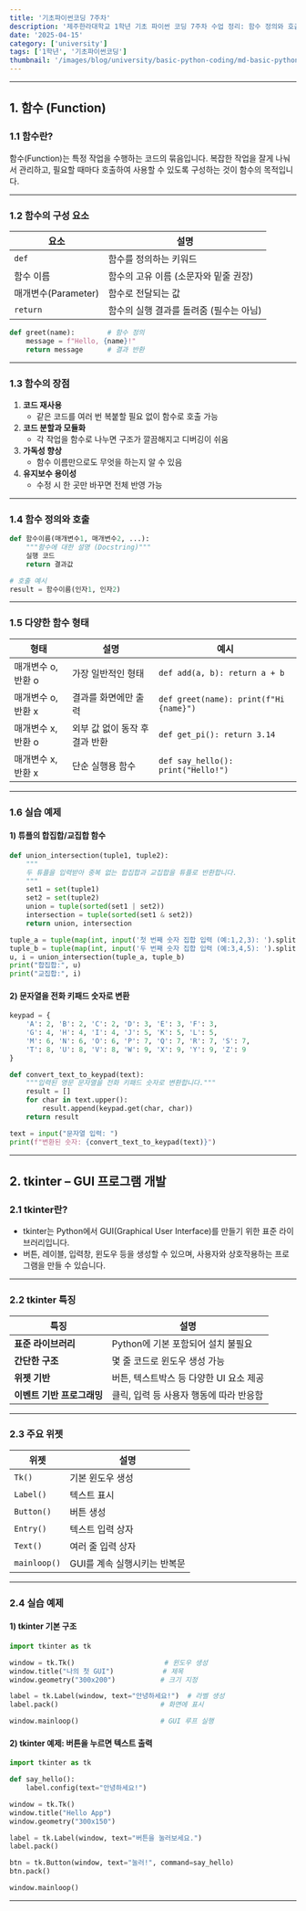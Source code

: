 ```yaml
---
title: '기초파이썬코딩 7주차'
description: '제주한라대학교 1학년 기초 파이썬 코딩 7주차 수업 정리: 함수 정의와 호출, tkinter GUI 프로그래밍 기초 실습 포함'
date: '2025-04-15'
category: ['university']
tags: ['1학년', '기초파이썬코딩']
thumbnail: '/images/blog/university/basic-python-coding/md-basic-python-coding.png'
---
```


---

## 1. 함수 (Function)

### 1.1 함수란?

함수(Function)는 특정 작업을 수행하는 코드의 묶음입니다.
복잡한 작업을 잘게 나눠서 관리하고, 필요할 때마다 호출하여 사용할 수 있도록 구성하는 것이 함수의 목적입니다.

---

### 1.2 함수의 구성 요소

| **요소**            | **설명**                                |
| ------------------- | --------------------------------------- |
| `def`               | 함수를 정의하는 키워드                  |
| 함수 이름           | 함수의 고유 이름 (소문자와 밑줄 권장)   |
| 매개변수(Parameter) | 함수로 전달되는 값                      |
| `return`            | 함수의 실행 결과를 돌려줌 (필수는 아님) |

```python
def greet(name):        # 함수 정의
    message = f"Hello, {name}!"
    return message      # 결과 반환
```

---

### 1.3 함수의 장점

1. **코드 재사용**
   - 같은 코드를 여러 번 복붙할 필요 없이 함수로 호출 가능
2. **코드 분할과 모듈화**
   - 각 작업을 함수로 나누면 구조가 깔끔해지고 디버깅이 쉬움
3. **가독성 향상**
   - 함수 이름만으로도 무엇을 하는지 알 수 있음
4. **유지보수 용이성**
   - 수정 시 한 곳만 바꾸면 전체 반영 가능

---

### 1.4 함수 정의와 호출

```python
def 함수이름(매개변수1, 매개변수2, ...):
    """함수에 대한 설명 (Docstring)"""
    실행 코드
    return 결과값

# 호출 예시
result = 함수이름(인자1, 인자2)
```

---

### 1.5 다양한 함수 형태

| **형태**           | **설명**                       | **예시**                               |
| ------------------ | ------------------------------ | -------------------------------------- |
| 매개변수 o, 반환 o | 가장 일반적인 형태             | `def add(a, b): return a + b`          |
| 매개변수 o, 반환 x | 결과를 화면에만 출력           | `def greet(name): print(f"Hi {name}")` |
| 매개변수 x, 반환 o | 외부 값 없이 동작 후 결과 반환 | `def get_pi(): return 3.14`            |
| 매개변수 x, 반환 x | 단순 실행용 함수               | `def say_hello(): print("Hello!")`     |

---

### 1.6 실습 예제

#### 1) 튜플의 합집합/교집합 함수

```python
def union_intersection(tuple1, tuple2):
    """
    두 튜플을 입력받아 중복 없는 합집합과 교집합을 튜플로 반환합니다.
    """
    set1 = set(tuple1)
    set2 = set(tuple2)
    union = tuple(sorted(set1 | set2))
    intersection = tuple(sorted(set1 & set2))
    return union, intersection

tuple_a = tuple(map(int, input('첫 번째 숫자 집합 입력 (예:1,2,3): ').split(',')))
tuple_b = tuple(map(int, input('두 번째 숫자 집합 입력 (예:3,4,5): ').split(',')))
u, i = union_intersection(tuple_a, tuple_b)
print("합집합:", u)
print("교집합:", i)
```

#### 2) 문자열을 전화 키패드 숫자로 변환

```python
keypad = {
    'A': 2, 'B': 2, 'C': 2, 'D': 3, 'E': 3, 'F': 3,
    'G': 4, 'H': 4, 'I': 4, 'J': 5, 'K': 5, 'L': 5,
    'M': 6, 'N': 6, 'O': 6, 'P': 7, 'Q': 7, 'R': 7, 'S': 7,
    'T': 8, 'U': 8, 'V': 8, 'W': 9, 'X': 9, 'Y': 9, 'Z': 9
}

def convert_text_to_keypad(text):
    """입력된 영문 문자열을 전화 키패드 숫자로 변환합니다."""
    result = []
    for char in text.upper():
        result.append(keypad.get(char, char))
    return result

text = input("문자열 입력: ")
print(f"변환된 숫자: {convert_text_to_keypad(text)}")
```

---

## 2. tkinter – GUI 프로그램 개발

### 2.1 tkinter란?

- tkinter는 Python에서 GUI(Graphical User Interface)를 만들기 위한 표준 라이브러리입니다.
- 버튼, 레이블, 입력창, 윈도우 등을 생성할 수 있으며, 사용자와 상호작용하는 프로그램을 만들 수 있습니다.

---

### 2.2 tkinter 특징

| **특징**                   | **설명**                                |
| -------------------------- | --------------------------------------- |
| **표준 라이브러리**        | Python에 기본 포함되어 설치 불필요      |
| **간단한 구조**            | 몇 줄 코드로 윈도우 생성 가능           |
| **위젯 기반**              | 버튼, 텍스트박스 등 다양한 UI 요소 제공 |
| **이벤트 기반 프로그래밍** | 클릭, 입력 등 사용자 행동에 따라 반응함 |

---

### 2.3 주요 위젯

| **위젯**     | **설명**                     |
| ------------ | ---------------------------- |
| `Tk()`       | 기본 윈도우 생성             |
| `Label()`    | 텍스트 표시                  |
| `Button()`   | 버튼 생성                    |
| `Entry()`    | 텍스트 입력 상자             |
| `Text()`     | 여러 줄 입력 상자            |
| `mainloop()` | GUI를 계속 실행시키는 반복문 |

---

### 2.4 실습 예제

#### 1) tkinter 기본 구조

```python
import tkinter as tk

window = tk.Tk()                      # 윈도우 생성
window.title("나의 첫 GUI")            # 제목
window.geometry("300x200")           # 크기 지정

label = tk.Label(window, text="안녕하세요!")  # 라벨 생성
label.pack()                         # 화면에 표시

window.mainloop()                    # GUI 루프 실행
```

#### 2) tkinter 예제: 버튼을 누르면 텍스트 출력

```python
import tkinter as tk

def say_hello():
    label.config(text="안녕하세요!")

window = tk.Tk()
window.title("Hello App")
window.geometry("300x150")

label = tk.Label(window, text="버튼을 눌러보세요.")
label.pack()

btn = tk.Button(window, text="눌러!", command=say_hello)
btn.pack()

window.mainloop()
```

---
